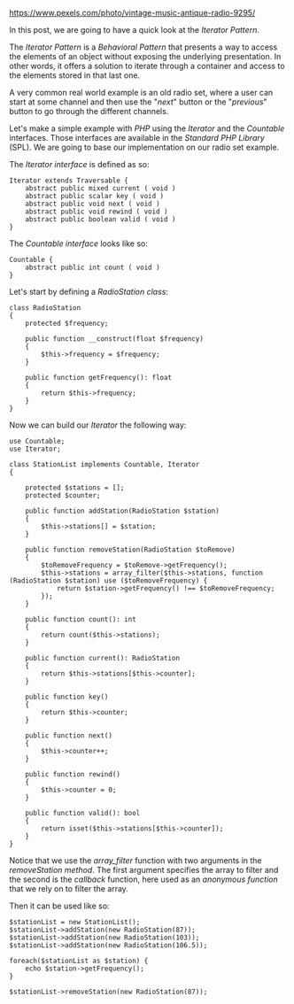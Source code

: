 https://www.pexels.com/photo/vintage-music-antique-radio-9295/

In this post, we are going to have a quick look at the _Iterator Pattern_.

The _Iterator Pattern_ is a _Behavioral Pattern_ that presents a way to access the elements of an object without exposing the underlying presentation. In other words, it offers a solution to iterate through a container and access to the elements stored in that last one.

A very common real world example is an old radio set, where a user can start at some channel and then use the "_next_" button or the "_previous_" button to go through the different channels.

Let's make a simple example with _PHP_ using the _Iterator_ and the _Countable_ interfaces. Those interfaces are available in the _Standard PHP Library_ (SPL). We are going to base our implementation on our radio set example.

The _Iterator interface_ is defined as so:

	Iterator extends Traversable {
		abstract public mixed current ( void )
		abstract public scalar key ( void )
		abstract public void next ( void )
		abstract public void rewind ( void )
		abstract public boolean valid ( void )
	}

The _Countable interface_ looks like so:

	Countable {
		abstract public int count ( void )
	}

Let's start by defining a _RadioStation class_:

	class RadioStation
	{
		protected $frequency;

		public function __construct(float $frequency)
		{
			$this->frequency = $frequency;
		}

		public function getFrequency(): float
		{
			return $this->frequency;
		}
	}

Now we can build our _Iterator_ the following way:

	use Countable;
	use Iterator;

	class StationList implements Countable, Iterator
	{

		protected $stations = [];
		protected $counter;

		public function addStation(RadioStation $station)
		{
			$this->stations[] = $station;
		}

		public function removeStation(RadioStation $toRemove)
		{
			$toRemoveFrequency = $toRemove->getFrequency();
			$this->stations = array_filter($this->stations, function (RadioStation $station) use ($toRemoveFrequency) {
				return $station->getFrequency() !== $toRemoveFrequency;
			});
		}

		public function count(): int
		{
			return count($this->stations);
		}

		public function current(): RadioStation
		{
			return $this->stations[$this->counter];
		}

		public function key()
		{
			return $this->counter;
		}

		public function next()
		{
			$this->counter++;
		}

		public function rewind()
		{
			$this->counter = 0;
		}

		public function valid(): bool
		{
			return isset($this->stations[$this->counter]);
		}
	}

Notice that we use the _array_filter_ function with two arguments in the _removeStation method_. The first argument specifies the array to filter and the second is the _callback_ function, here used as an _anonymous function_ that we rely on to filter the array.

Then it can be used like so:

	$stationList = new StationList();
	$stationList->addStation(new RadioStation(87));
	$stationList->addStation(new RadioStation(103));
	$stationList->addStation(new RadioStation(106.5));

	foreach($stationList as $station) {
		echo $station->getFrequency();
	}

	$stationList->removeStation(new RadioStation(87));